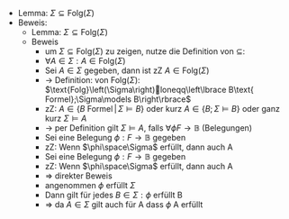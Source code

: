 - Lemma: $\Sigma\subseteq\text{Folg}\left(\Sigma\right)$
- Beweis:
	- Lemma: $\Sigma\subseteq\text{Folg}\left(\Sigma\right)$
	- Beweis
		- um $\Sigma\subseteq\text{Folg}\left(\Sigma\right)$ zu zeigen, nutze die Definition von $\subseteq$:
		- $\forall A\in\Sigma:A\in\text{Folg}\left(\Sigma\right)$
		- Sei $A\in\Sigma$ gegeben, dann ist zZ $A\in\text{Folg}\left(\Sigma\right)$
		- -> Definition: von $\text{Folg}\left(\Sigma\right)$: $\text{Folg}\left(\Sigma\right)loneqq\left\lbrace B\text{ Formel};\Sigma\models B\right\rbrace$
		- zZ: $A\in\left\lbrace B\text{ Formel}\,\vert\,\Sigma\models B\right\rbrace$ oder kurz $A\in\left\lbrace B;\Sigma\models B\right\rbrace$ oder ganz kurz $\Sigma\models A$
		- -> per Definition gilt $\Sigma\models A$, falls $\forall\phi F\rightarrow\mathbb{B}$ (Belegungen)
		- Sei eine Belegung $\phi:F\rightarrow\mathbb{B}$ gegeben
		- zZ: Wenn $\phi\space\Sigma$ erfüllt, dann auch A
		- Sei eine Belegung $\phi:F\rightarrow\mathbb{B}$ gegeben
		- zZ: Wenn $\phi\space\Sigma$ erfüllt, dann auch A
		- => direkter Beweis
		- angenommen $\phi$ erfüllt $\Sigma$
		- Dann gilt für jedes $B\in\Sigma:\phi$ erfüllt B
		- => da $A\in\Sigma$ gilt auch für A dass $\phi$ A erfüllt